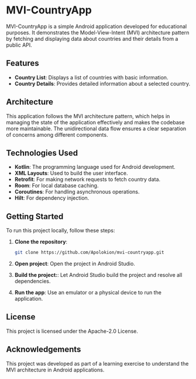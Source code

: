 # MVI-CountryApp

MVI-CountryApp is a simple Android application developed for educational purposes. It demonstrates the Model-View-Intent (MVI) architecture pattern by fetching and displaying data about countries and their details from a public API.

## Features

- **Country List**: Displays a list of countries with basic information.
- **Country Details**: Provides detailed information about a selected country.

## Architecture

This application follows the MVI architecture pattern, which helps in managing the state of the application effectively and makes the codebase more maintainable. The unidirectional data flow ensures a clear separation of concerns among different components.

## Technologies Used

- **Kotlin**: The programming language used for Android development.
- **XML Layouts**: Used to build the user interface.
- **Retrofit**: For making network requests to fetch country data.
- **Room**: For local database caching.
- **Coroutines**: For handling asynchronous operations.
- **Hilt**: For dependency injection.

## Getting Started

To run this project locally, follow these steps:

1. **Clone the repository**:

   ```bash
   git clone https://github.com/Apolokion/mvi-countryapp.git
2. **Open project**: Open the project in Android Studio.
3. **Build the project:**: Let Android Studio build the project and resolve all dependencies.
4. **Run the app**: Use an emulator or a physical device to run the application.

## License

This project is licensed under the Apache-2.0 License.

## Acknowledgements

This project was developed as part of a learning exercise to understand the MVI architecture in Android applications.



